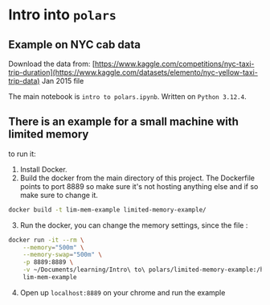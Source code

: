 # Intro into `polars`

## Example on NYC cab data

Download the data from: [https://www.kaggle.com/competitions/nyc-taxi-trip-duration](https://www.kaggle.com/datasets/elemento/nyc-yellow-taxi-trip-data) Jan 2015 file

The main notebook is `intro to polars.ipynb`.
Written on `Python 3.12.4`.

## There is an example for a small machine with limited memory
to run it:
1. Install Docker.
2. Build the docker from the main directory of this project. The Dockerfile points to port 8889 so make sure it's not hosting anything else and if so make sure to change it.
```bash
docker build -t lim-mem-example limited-memory-example/
```
3. Run the docker, you can change the memory settings, since the file :
```bash
docker run -it --rm \
    --memory="500m" \
    --memory-swap="500m" \
    -p 8889:8889 \
    -v ~/Documents/learning/Intro\ to\ polars/limited-memory-example:/home/jovyan/work \
    lim-mem-example
```
4. Open up `localhost:8889` on your chrome and run the example
